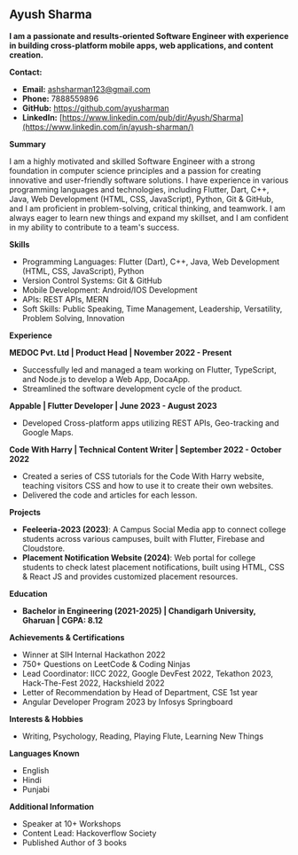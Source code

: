 ## Ayush Sharma

**I am a passionate and results-oriented Software Engineer with experience in building cross-platform mobile apps, web applications, and content creation.**

**Contact:**

* **Email:** ashsharman123@gmail.com
* **Phone:** 7888559896
* **GitHub:** https://github.com/ayusharman
* **LinkedIn:** [https://www.linkedin.com/pub/dir/Ayush/Sharma](https://www.linkedin.com/in/ayush-sharman/)

**Summary**

I am a highly motivated and skilled Software Engineer with a strong foundation in computer science principles and a passion for creating innovative and user-friendly software solutions. I have experience in various programming languages and technologies, including Flutter, Dart, C++, Java, Web Development (HTML, CSS, JavaScript), Python, Git & GitHub, and I am proficient in problem-solving, critical thinking, and teamwork. I am always eager to learn new things and expand my skillset, and I am confident in my ability to contribute to a team's success.

**Skills**

* Programming Languages: Flutter (Dart), C++, Java, Web Development (HTML, CSS, JavaScript), Python
* Version Control Systems: Git & GitHub
* Mobile Development: Android/IOS Development
* APIs: REST APIs, MERN
* Soft Skills: Public Speaking, Time Management, Leadership, Versatility, Problem Solving, Innovation

**Experience**

**MEDOC Pvt. Ltd | Product Head | November 2022 - Present**

* Successfully led and managed a team working on Flutter, TypeScript, and Node.js to develop a Web App, DocaApp.
* Streamlined the software development cycle of the product.

**Appable | Flutter Developer | June 2023 - August 2023**

* Developed Cross-platform apps utilizing REST APIs, Geo-tracking and Google Maps.

**Code With Harry | Technical Content Writer | September 2022 - October 2022**

* Created a series of CSS tutorials for the Code With Harry website, teaching visitors CSS and how to use it to create their own websites.
* Delivered the code and articles for each lesson.

**Projects**

* **Feeleeria-2023 (2023)**: A Campus Social Media app to connect college students across various campuses, built with Flutter, Firebase and Cloudstore.
* **Placement Notification Website (2024)**: Web portal for college students to check latest placement notifications, built using HTML, CSS & React JS and provides customized placement resources.

**Education**

* **Bachelor in Engineering (2021-2025) | Chandigarh University, Gharuan | CGPA: 8.12**

**Achievements & Certifications**

* Winner at SIH Internal Hackathon 2022
* 750+ Questions on LeetCode & Coding Ninjas
* Lead Coordinator: IICC 2022, Google DevFest 2022, Tekathon 2023, Hack-The-Fest 2022, Hackshield 2022
* Letter of Recommendation by Head of Department, CSE 1st year
* Angular Developer Program 2023 by Infosys Springboard

**Interests & Hobbies**

* Writing, Psychology, Reading, Playing Flute, Learning New Things

**Languages Known**

* English
* Hindi
* Punjabi

**Additional Information**

* Speaker at 10+ Workshops
* Content Lead: Hackoverflow Society
* Published Author of 3 books
